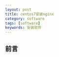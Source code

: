 ```yaml
---
layout: post
title: centos7安装nginx
category: software
tags: [software]
keywords: 安装软件
---
```


## 前言